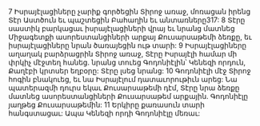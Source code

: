 7 Իսրայէլացիները չարիք գործեցին Տիրոջ առաջ, մոռացան իրենց Տէր Աստծուն եւ պաշտեցին Բահաղին եւ անտառները317: 8 Տէրը սաստիկ բարկացաւ իսրայէլացիների վրայ եւ նրանց մատնեց Միջագետքի ասորեստանցիների արքայ Քուսարսաթեմի ձեռքը, եւ իսրայէլացիները նրան ծառայեցին ութ տարի:
9 Իսրայէլացիները աղաղակ բարձրացրին Տիրոջ առաջ, Տէրը Իսրայէլի համար մի փրկիչ մէջտեղ հանեց. նրանց տուեց Գոդոնիէլին՝ Կենեզի որդուն, Քաղէբի կրտսեր եղբօրը: Տէրը լսեց նրանց: 10 Գոդոնիէլի մէջ Տիրոջ հոգին բնակուեց, եւ նա Իսրայէլում դատաւորութիւն արեց: Նա պատերազմի դուրս եկաւ Քուսարսաթեմի դէմ, Տէրը նրա ձեռքը մատնեց ասորեստանցիների Քուսարսաթեմ արքային. Գոդոնիէլը յաղթեց Քուսարսաթեմին: 11 Երկիրը քառասուն տարի հանգստացաւ: Ապա Կենեզի որդի Գոդոնիէլը մեռաւ:
